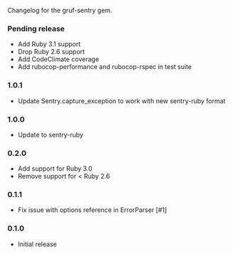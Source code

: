 Changelog for the gruf-sentry gem.

### Pending release

* Add Ruby 3.1 support
* Drop Ruby 2.6 support
* Add CodeClimate coverage
* Add rubocop-performance and rubocop-rspec in test suite

### 1.0.1

- Update Sentry.capture_exception to work with new sentry-ruby format

### 1.0.0

- Update to sentry-ruby

### 0.2.0

- Add support for Ruby 3.0
- Remove support for < Ruby 2.6

### 0.1.1

- Fix issue with options reference in ErrorParser [#1]

### 0.1.0

* Initial release
